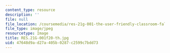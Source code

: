 ```yaml
---
content_type: resource
description: ''
file: null
file_location: /coursemedia/res-21g-001-the-user-friendly-classroom-fall-2020/47648d9ad27a405b0287c2599c7bdd73_RES.21G-001f20-th.jpg
file_type: image/jpeg
resourcetype: Image
title: RES.21G-001f20-th.jpg
uid: 47648d9a-d27a-405b-0287-c2599c7bdd73
---
```

